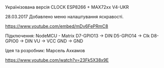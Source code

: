 ﻿

Українізована версія CLOCK ESP8266 + MAX72xx V4-UKR

28.03.2017 Добавлено меню налаштування яскравості.

https://www.youtube.com/embed/mDv6FePRmC8

Підключення:
NodeMCU - Matrix
D7-GPIO13 -> DIN
D5-GPIO14 -> Clk
D8-GPIO0 -> DIN
VU -> VCC
GND -> GND

Ідея та розробник:
Марсель Ахкамов

https://www.youtube.com/watch?v=23Fk5X38x9E




